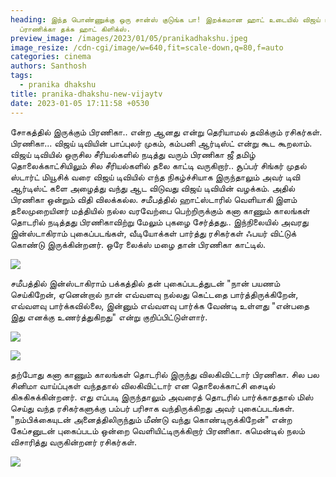 ```yaml
---
heading: இந்த பொண்ணுக்கு ஒரு சான்ஸ் குடுங்க பா! இறக்கமான ஹாட் உடையில் விஜய் டிவி
  ப்ராணிக்கா தக்சு ஹாட் கிளிக்ஸ்.
preview_image: /images/2023/01/05/pranikadhakshu.jpeg
image_resize: /cdn-cgi/image/w=640,fit=scale-down,q=80,f=auto
categories: cinema
authors: Santhosh
tags:
  - pranika dhakshu
title: pranika-dhakshu-new-vijaytv
date: 2023-01-05 17:11:58 +0530
---
```

சோகத்தில் இருக்கும் பிரணிகா.. என்ற ஆனது என்று தெரியாமல் தவிக்கும் ரசிகர்கள்.
பிரணிகா... விஜய் டிவியின் பாப்புலர் முகம், கம்பனி ஆர்டிஸ்ட் என்று கூட கூறலாம். விஜய் டிவியில் ஒருசில சீரியல்களில் நடித்து வரும் பிரணிகா ஜீ தமிழ் தொலைக்காட்சியிலும் சில சீரியல்களில் தலை காட்டி வருகிறார்.. சூப்பர் சிங்கர் முதல் ஸ்டார்ட் மியூசிக் வரை விஜய் டிவியில் எந்த நிகழ்ச்சியாக இருந்தாலும் அவர் டிவி ஆர்டிஸ்ட் களை அழைத்து வந்து ஆட விடுவது விஜய் டிவியின் வழக்கம். அதில் பிரணிகா ஒன்றும் விதி விலக்கல்ல.
சமீபத்தில் ஹாட்ஸ்டாரில் வெளியாகி இளம் தலைமுறையினர் மத்தியில் நல்ல வரவேற்பை பெற்றிருக்கும் கனா காணும் காலங்கள் தொடரில் நடித்தது பிரணிகாவிற்று மேலும் புகழை சேர்த்தது.. இந்நிலையில் அவரது இன்ஸ்டாகிராம் புகைப்படங்கள், வீடியோக்கள் பார்த்து ரசிகர்கள் ஃபயர் விட்டுக் கொண்டு இருக்கின்றனர். ஒரே லைக்ஸ் மழை தான் பிரணிகா காட்டில்.


![](/images/2023/01/05/pranika-dhakshu-new-vijaytv.jpeg)

சமீபத்தில் இன்ஸ்டாகிராம் பக்கத்தில் தன் புகைப்படத்துடன் "நான் பயணம் செய்கிறேன், ஏனென்றால் நான் எவ்வளவு நல்லது கெட்டதை பார்த்திருக்கிறேன், எவ்வளவு பார்க்கவில்லை, இன்னும் எவ்வளவு பார்க்க வேண்டி உள்ளது "என்பதை இது எனக்கு உணர்த்துகிறது" என்று குறிப்பிட்டுள்ளார்.

![](/images/2023/01/05/pranika-dhakshu-new-vijaytv2.jpeg)



![](/images/2023/01/05/pranika-dhakshu-new-vijaytv4.jpeg)


தற்போது கனா காணும் காலங்கள் தொடரில் இருந்து விலகிவிட்டார் பிரணிகா. சில பல சினிமா வாய்ப்புகள் வந்ததால் விலகிவிட்டார் என தொலைக்காட்சி சைடில் கிசுகிசுக்கின்றனர். எது எப்படி இருந்தாலும் அவரைத் தொடரில் பார்க்காததால் மிஸ் செய்து வந்த ரசிகர்களுக்கு பம்பர் பரிசாக வந்திருக்கிறது அவர் புகைப்படங்கள்.
"நம்பிக்கையுடன் அனைத்திலிருந்தும் மீண்டு வந்து கொண்டிருக்கிறேன்" என்ற கேப்சனுடன் புகைப்படம் ஒன்றை வெளியிட்டிருக்கிறார் பிரணிகா. கமென்டில் நலம் விசாரித்து வருகின்றனர் ரசிகர்கள்.

![](/images/2023/01/05/pranika-dhakshu-new-vijaytv88.jpeg)
